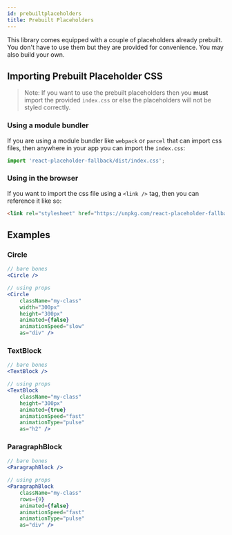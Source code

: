 ```yaml
---
id: prebuiltplaceholders
title: Prebuilt Placeholders
---
```


This library comes equipped with a couple of placeholders already prebuilt. You don't have to use them but they are provided for convenience. You may also build your own.

## Importing Prebuilt Placeholder CSS

> Note: If you want to use the prebuilt placeholders then you **must** import the provided `index.css` or else the placeholders will not
be styled correctly.

### Using a module bundler

If you are using a module bundler like `webpack` or `parcel` that can import css files, then anywhere in your app you can import the `index.css`:

```javascript
import 'react-placeholder-fallback/dist/index.css';
```

### Using in the browser

If you want to import the css file using a `<link />` tag, then you can reference it like so:

```html 
<link rel="stylesheet" href="https://unpkg.com/react-placeholder-fallback@1.0.0/dist/index.css" />
```

## Examples

### Circle

```jsx
// bare bones
<Circle />

// using props
<Circle 
    className="my-class" 
    width="300px" 
    height="300px" 
    animated={false}
    animationSpeed="slow"
    as="div" />
```

### TextBlock

```jsx
// bare bones
<TextBlock />

// using props
<TextBlock 
    className="my-class" 
    height="300px"
    animated={true}
    animationSpeed="fast"
    animationType="pulse"
    as="h2" />
```

### ParagraphBlock

```jsx
// bare bones
<ParagraphBlock />

// using props
<ParagraphBlock 
    className="my-class" 
    rows={9} 
    animated={false}
    animationSpeed="fast"
    animationType="pulse"
    as="div" />
```
